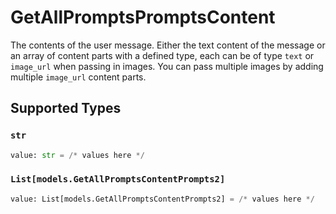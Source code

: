 # GetAllPromptsPromptsContent

The contents of the user message. Either the text content of the message or an array of content parts with a defined type, each can be of type `text` or `image_url` when passing in images. You can pass multiple images by adding multiple `image_url` content parts. 


## Supported Types

### `str`

```python
value: str = /* values here */
```

### `List[models.GetAllPromptsContentPrompts2]`

```python
value: List[models.GetAllPromptsContentPrompts2] = /* values here */
```

